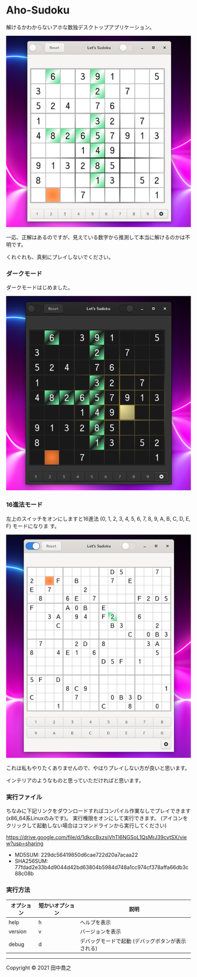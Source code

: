 Aho-Sudoku
====================================================================================================
解けるかわからないアホな数独デスクトップアプリケーション。

![画像](screenshot-1.png)

一応、正解はあるのですが、見えている数字から推測して本当に解けるのかは不明です。

くれぐれも、真剣にプレイしないでください。

### ダークモード

ダークモードはじめました。

![画像](screenshot-2.png)

### 16進法モード
左上のスイッチをオンにしますと16進法 (0, 1, 2, 3, 4, 5, 6, 7, 8, 9, A, B, C, D, E, F) モードになりま
す。

![画像](screenshot-3.png)

これは私もやりたくありませんので、やはりプレイしない方が良いと思います。

インテリアのようなものと思っていただければと思います。

### 実行ファイル

ちなみに下記リンクをダウンロードすればコンパイル作業なしでプレイできます (x86_64系Linuxのみです)。
実行権限をオンにして実行できます。
(アイコンをクリックして起動しない場合はコマンドラインから実行してください)

<https://drive.google.com/file/d/1dkccBxzsiVhTl6NGSoL1QsMrJ39cvtSX/view?usp=sharing>

* MD5SUM: 229dc56419850d6cae722d20a7acaa22
* SHA256SUM: 77fdad2e33b4d9044d42bd63804b5984d748a1cc974cf378affa66db3c88c08b

### 実行方法

| オプション | 短かいオプション | 説明                                              |
|------------|------------------|---------------------------------------------------|
| help       | h                | ヘルプを表示                                      |
| version    | v                | バージョンを表示                                  |
| debug      | d                | デバッグモードで起動 (デバッグボタンが表示される) |

***

Copyright © 2021 田中喬之
